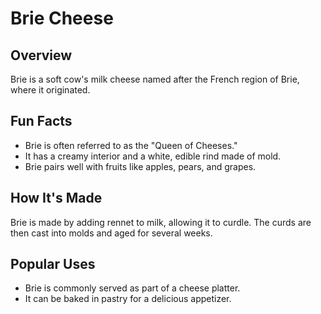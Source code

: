 # Brie Cheese

## Overview

Brie is a soft cow's milk cheese named after the French region of Brie, where it originated.

## Fun Facts

- Brie is often referred to as the "Queen of Cheeses."
- It has a creamy interior and a white, edible rind made of mold.
- Brie pairs well with fruits like apples, pears, and grapes.

## How It's Made

Brie is made by adding rennet to milk, allowing it to curdle. The curds are then cast into molds and aged for several weeks.

## Popular Uses

- Brie is commonly served as part of a cheese platter.
- It can be baked in pastry for a delicious appetizer.
